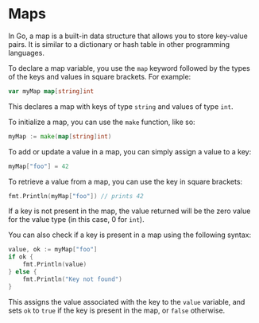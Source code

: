 # Maps

In Go, a map is a built-in data structure that allows you to store key-value pairs. It is similar to a dictionary or hash table in other programming languages. 

To declare a map variable, you use the `map` keyword followed by the types of the keys and values in square brackets. For example:

```go
var myMap map[string]int
```

This declares a map with keys of type `string` and values of type `int`.

To initialize a map, you can use the `make` function, like so:

```go
myMap := make(map[string]int)
```

To add or update a value in a map, you can simply assign a value to a key:

```go
myMap["foo"] = 42
```

To retrieve a value from a map, you can use the key in square brackets:

```go
fmt.Println(myMap["foo"]) // prints 42
```

If a key is not present in the map, the value returned will be the zero value for the value type (in this case, 0 for `int`).

You can also check if a key is present in a map using the following syntax:

```go
value, ok := myMap["foo"]
if ok {
    fmt.Println(value)
} else {
    fmt.Println("Key not found")
}
```

This assigns the value associated with the key to the `value` variable, and sets `ok` to `true` if the key is present in the map, or `false` otherwise.